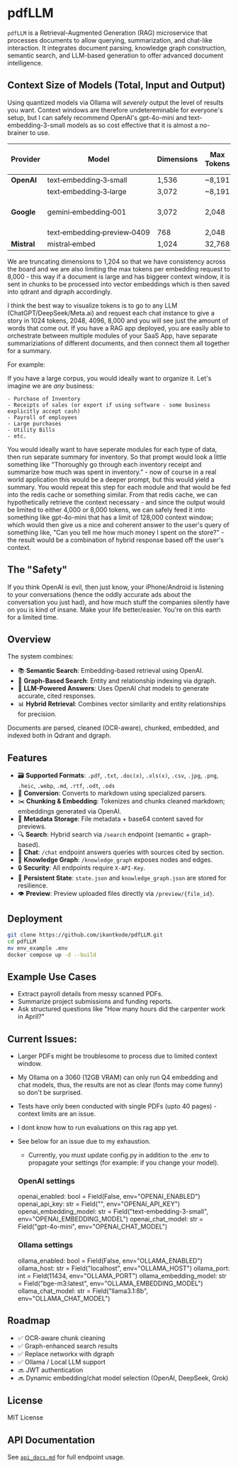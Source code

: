 # pdfLLM

`pdfLLM` is a Retrieval-Augmented Generation (RAG) microservice that processes documents to allow querying, summarization, and chat-like interaction. It integrates document parsing, knowledge graph construction, semantic search, and LLM-based generation to offer advanced document intelligence.

## Context Size of Models (Total, Input and Output)

Using quantized models via Ollama will *severely* output the level of results you want. Context windows are therefore undetereminable for everyone's setup, but I can safely recommend OpenAI's gpt-4o-mini and text-embedding-3-small models as so cost effective that it is almost a no-brainer to use. 

| Provider    | Model                       | Dimensions | Max Tokens | Price (\$ / 1M tokens)           |
| ----------- | --------------------------- | ---------- | ---------- | -------------------------------- |
| **OpenAI**  | text‑embedding‑3‑small      | 1,536      | \~8,191    | **\$0.020**  |
|             | text‑embedding‑3‑large      | 3,072      | \~8,191    | **\$0.130**                      |
| **Google**  | gemini‑embedding‑001        | 3,072      | 2,048      | *Pricing not disclosed*          |
|             | text‑embedding‑preview‑0409 | 768        | 2,048      | **\$0.025**                      |
| **Mistral** | mistral‑embed               | 1,024      | 32,768     | **\$0.010**                      |

We are truncating dimensions to 1,204 so that we have consistency across the board and we are also limiting the max tokens per embedding request to 8,000 - this way if a document is large and has biggeer context window, it is sent in chunks to be processed into vector embeddings which is then saved into qdrant and dgraph accordingly.

I think the best way to visualize tokens is to go to any LLM (ChatGPT/DeepSeek/Meta.ai) and request each chat instance to give a story in 1024 tokens, 2048, 4096, 8,000 and you will see just the amount of words that come out. If you have a RAG app deployed, you are easily able to orchestrate between multiple modules of your SaaS App, have separate summariziations of different documents, and then connect them all together for a summary.

For example:

If you have a large corpus, you would ideally want to organize it. Let's imagine we are *any* business:

    - Purchase of Inventory
    - Receipts of sales (or export if using software - some business explicitly accept cash)
    - Payroll of employees
    - Large purchases
    - Utility Bills
    - etc.

You would ideally want to have seperate modules for each type of data, then run separate summary for inventory. So that prompt would look a little something like "Thoroughly go through each inventory receipt and summarize how much was spent in inventory." - now of course in a real world application this would be a deeper prompt, but this would yield a summary. You would repeat this step for each module and that would be fed into the redis cache or something similar. From that redis cache, we can hypothetically retrieve the context necessary - and since the output would be limited to either 4,000 or 8,000 tokens, we can safely feed it into something like gpt-4o-mini that has a limit of 128,000 context window; which would then give us a nice and coherent answer to the user's query of something like, "Can you tell me how much money I spent on the store?" - the result would be a combination of hybrid response based off the user's context.

## The "Safety"

If you think OpenAI is evil, then just know, your iPhone/Android is listening to your conversations (hence the oddly accurate ads about the conversation you just had), and how much stuff the companies silently have on you is kind of insane. Make your life better/easier. You're on this earth for a limited time.

## Overview

The system combines:
- 📚 **Semantic Search**: Embedding-based retrieval using OpenAI.
- 🧠 **Graph-Based Search**: Entity and relationship indexing via dgraph.
- 💬 **LLM-Powered Answers**: Uses OpenAI chat models to generate accurate, cited responses.
- 📊 **Hybrid Retrieval**: Combines vector similarity and entity relationships for precision.

Documents are parsed, cleaned (OCR-aware), chunked, embedded, and indexed both in Qdrant and dgraph.

## Features

- 🗃 **Supported Formats**: `.pdf`, `.txt`, `.doc(x)`, `.xls(x)`, `.csv`, `.jpg`, `.png`, `.heic`, `.webp`, `.md`, `.rtf`, `.odt`, `.ods`
- 🔄 **Conversion**: Converts to markdown using specialized parsers.
- ✂️ **Chunking & Embedding**: Tokenizes and chunks cleaned markdown; embeddings generated via OpenAI.
- 🧾 **Metadata Storage**: File metadata + base64 content saved for previews.
- 🔍 **Search**: Hybrid search via `/search` endpoint (semantic + graph-based).
- 💬 **Chat**: `/chat` endpoint answers queries with sources cited by section.
- 🧠 **Knowledge Graph**: `/knowledge_graph` exposes nodes and edges.
- 🔒 **Security**: All endpoints require `X-API-Key`.
- 📁 **Persistent State**: `state.json` and `knowledge_graph.json` are stored for resilience.
- 👁 **Preview**: Preview uploaded files directly via `/preview/{file_id}`.

## Deployment

```bash
git clone https://github.com/ikantkode/pdfLLM.git
cd pdfLLM
mv env_example .env
docker compose up -d --build
```

## Example Use Cases

- Extract payroll details from messy scanned PDFs.
- Summarize project submissions and funding reports.
- Ask structured questions like "How many hours did the carpenter work in April?"

## Current Issues:

- Larger PDFs might be troublesome to process due to limited context window.
- My Ollama on a 3060 (12GB VRAM) can only run Q4 embedding and chat models, thus, the results are not as clear (fonts may come funny) so don't be surprised.
- Tests have only been conducted with single PDFs (upto 40 pages) - context limits are an issue. 
- I dont know how to run evaluations on this rag app yet.
- See below for an issue due to my exhaustion.
    - Currently, you must update config.py in addition to the .env to propagate your settings (for example: if you change your model). 

    ### OpenAI settings
    openai_enabled: bool = Field(False, env="OPENAI_ENABLED")
    openai_api_key: str = Field("", env="OPENAI_API_KEY")
    openai_embedding_model: str = Field("text-embedding-3-small", env="OPENAI_EMBEDDING_MODEL")
    openai_chat_model: str = Field("gpt-4o-mini", env="OPENAI_CHAT_MODEL")

    ### Ollama settings
    ollama_enabled: bool = Field(False, env="OLLAMA_ENABLED")
    ollama_host: str = Field("localhost", env="OLLAMA_HOST")
    ollama_port: int = Field(11434, env="OLLAMA_PORT")
    ollama_embedding_model: str = Field("bge-m3:latest", env="OLLAMA_EMBEDDING_MODEL")
    ollama_chat_model: str = Field("llama3.1:8b", env="OLLAMA_CHAT_MODEL")

## Roadmap

- ✅ OCR-aware chunk cleaning
- ✅ Graph-enhanced search results
- ✅ Replace networkx with dgraph
- ✅ Ollama / Local LLM support
- 🔜 JWT authentication
- 🔜 Dynamic embedding/chat model selection (OpenAI, DeepSeek, Grok)

## License

MIT License

## API Documentation

See [`api_docs.md`](./api_docs.md) for full endpoint usage.
